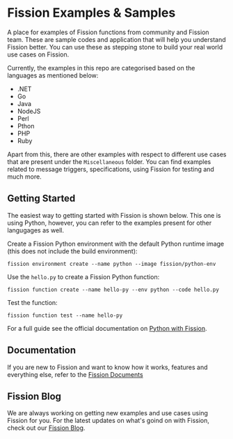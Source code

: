 # Fission Examples & Samples

A place for examples of Fission functions from community and Fission team. These are sample codes and application that will help you understand Fission better. You can use these as stepping stone to build your real world use cases on Fission.

Currently, the examples in this repo are categorised based on the languages as mentioned below:

- .NET
- Go
- Java
- NodeJS
- Perl
- Pthon
- PHP
- Ruby

Apart from this, there are other examples with respect to different use cases that are present under the `Miscellaneous` folder. You can find examples related to message triggers, specifications, using Fission for testing and much more.

## Getting Started

The easiest way to getting started with Fission is shown below. This one is using Python, however, you can refer to the examples present for other langugages as well.

Create a Fission Python environment with the default Python runtime image (this does not include the build environment):

```
fission environment create --name python --image fission/python-env
```

Use the `hello.py` to create a Fission Python function:
```
fission function create --name hello-py --env python --code hello.py 
```

Test the function:
```
fission function test --name hello-py
```

For a full guide see the official documentation on [Python with Fission](https://fission.io/docs/usage/languages/python/).

## Documentation

If you are new to Fission and want to know how it works, features and everything else, refer to the [Fission Documents](https://fission.io/docs/)

## Fission Blog

We are always working on getting new examples and use cases using Fission for you. For the latest updates on what's goind on with Fission, check out our [Fission Blog](https://fission.io/blog/).
